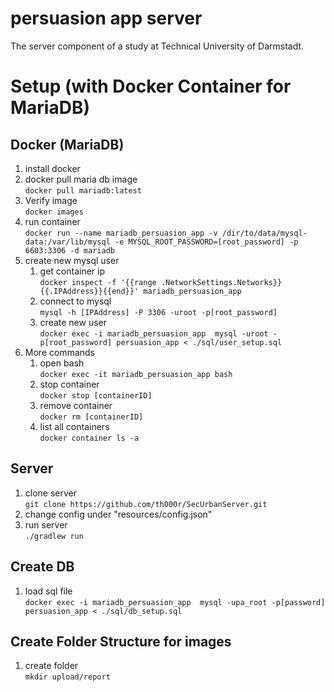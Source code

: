 # persuasion app server
The server component of a study at Technical University of Darmstadt.

# Setup (with Docker Container for MariaDB)

## Docker (MariaDB)

1. install docker
2. docker pull maria db image\
```docker pull mariadb:latest```
  1. Verify image\
  ```docker images```
3. run container\
```docker run --name mariadb_persuasion_app -v /dir/to/data/mysql-data:/var/lib/mysql -e MYSQL_ROOT_PASSWORD=[root_password] -p 6603:3306 -d mariadb```
4. create new mysql user   
   1. get container ip\
   ```docker inspect -f '{{range .NetworkSettings.Networks}}{{.IPAddress}}{{end}}' mariadb_persuasion_app```
   2. connect to mysql\
   ```mysql -h [IPAddress] -P 3306 -uroot -p[root_password]```
   3. create new user\
  ```docker exec -i mariadb_persuasion_app  mysql -uroot -p[root_password] persuasion_app < ./sql/user_setup.sql```   
5. More commands
   1. open bash\
  ```docker exec -it mariadb_persuasion_app bash```
   2. stop container\
   ```docker stop [containerID]```
   3. remove container\
   ```docker rm [containerID]```
   4. list all containers\
   ```docker container ls -a```

  
  
## Server
1. clone server\
```git clone https://github.com/th000r/SecUrbanServer.git```
2. change config under "resources/config.json"
3. run server\
```./gradlew run```

## Create DB
1. load sql file\
```docker exec -i mariadb_persuasion_app  mysql -upa_root -p[password] persuasion_app < ./sql/db_setup.sql```

## Create Folder Structure for images
1. create folder\
```mkdir upload/report```






